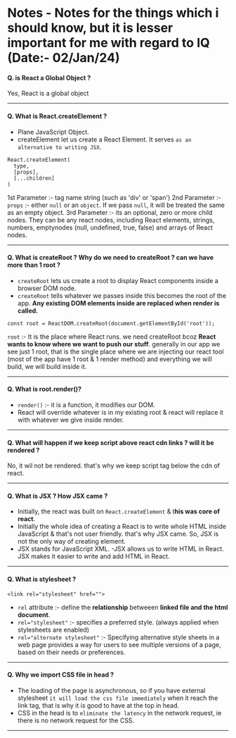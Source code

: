 # Notes - Notes for the things which i should know, but it is lesser important for me with regard to IQ (Date:- 02/Jan/24)

#### Q. is React a Global Object ?
Yes, React is a global object

---

#### Q. What is React.createElement ?
- Plane JavaScript Object.
- createElement let us create a React Element. It serves `as an alternative to writing JSX`.
```
React.createElement(
  type,
  [props],
  [...children]
)
```
1st Parameter :- tag name string (such as 'div' or 'span')
2nd Parameter :- `props` :- either `null` or an `object`. If we pass `null`, it will be treated the same as an empty object.
3rd Parameter :- its an optional, zero or more child nodes. They can be any react nodes, including React elements, strings, numbers, emptynodes (null, undefined, true, false) and arrays of React nodes.

---

#### Q. What is createRoot ? Why do we need to createRoot ? can we have more than 1 root ?
- `createRoot` lets us create a root to display React components inside a browser DOM node.
- `createRoot` tells whatever we passes inside this becomes the root of the app. **Any existing DOM elements inside are replaced when render is called.**
```
const root = ReactDOM.createRoot(document.getElementById('root'));
```
`root` :- It is the place where React runs.
we need createRoot bcoz **React wants to know where we want to push our stuff**.
generally in our app we see just 1 root, that is the single place where we are injecting our react tool (most of the app have 1 root & 1 render method) and everything we will build, we will build inside it.

---

#### Q. What is root.render()?
- `render()` :- it is a function, it modifies our DOM.
- React will override whatever is in my existing root & react will replace it with whatever we give inside render.

---

#### Q. What will happen if we keep script above react cdn links ? will it be rendered ?
No, it wil not be rendered. that's why we keep script tag below the cdn of react.

---

#### Q. What is JSX ? How JSX came ?
- Initially, the react was built on `React.createElement` & t**his was core of react**.
- Initially the whole idea of creating a React is to write whole HTML inside JavaScript & that's not user friendly. that's why JSX came. So, JSX is not the only way of creating element.
- JSX stands for JavaScript XML.
-JSX allows us to write HTML in React. JSX makes it easier to write and add HTML in React.

---

#### Q. What is stylesheet ?
```
<link rel="stylesheet" href="">
```
- `rel` attribute :- define the **relationship** betweeen **linked file and the html document**.
- `rel="stylesheet"` :- specifies a preferred style. (always applied when stylesheets are enabled)
- `rel="alternate stylesheet"` :- Specifying alternative style sheets in a web page provides a way for users to see multiple versions of a page, based on their needs or preferences.

---

#### Q. Why we import CSS file in head ?
- The loading of the page is asynchronous, so if you have external stylesheet `it will load the css file immediately` when it reach the link tag, that is why it is good to have at the top in head.
- CSS in the head is to `eliminate the latency` in the network request, ie there is no network request for the CSS.

---
